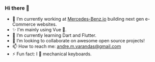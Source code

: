 ### Hi there 👋

- 🔭 I’m currently working at [Mercedes-Benz.io](https://www.mercedes-benz.io/) building next gen e-Commerce websites.
- ✨ I'm mainly using Vue 💖.
- 🌱 I’m currently learning Dart and Flutter.
- 👯 I’m looking to collaborate on awesome open source projects!
- 📫 How to reach me: andre.m.varandas@gmail.com
- ⚡ Fun fact: I 💖 mechanical keyboards.
